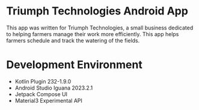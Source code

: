 # Triumph Technologies Android App

This app was written for Triumph Technologies, a small business dedicated to helping farmers manage their work more efficiently. This app helps farmers schedule and track the watering of the fields.

# Development Environment

- Kotlin Plugin 232-1.9.0
- Android Studio Iguana 2023.2.1
- Jetpack Compose UI
- Material3 Experimental API
